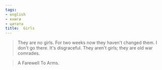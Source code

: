 ```yaml
---
tags:
- english
- книги
- цитата
title:  Girls
---
```


> They are no girls. For two weeks now they haven't changed them. I
> don't go there. It's disgraceful. They aren't girls; they are old war
> comrades.

> A Farewell To Arms.